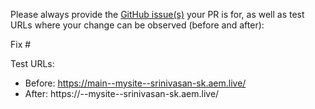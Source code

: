 Please always provide the [GitHub issue(s)](../issues) your PR is for, as well as test URLs where your change can be observed (before and after):

Fix #<gh-issue-id>

Test URLs:
- Before: https://main--mysite--srinivasan-sk.aem.live/
- After: https://<branch>--mysite--srinivasan-sk.aem.live/
